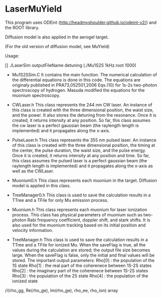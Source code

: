 # LaserMuYield

This program uses ODEint (http://headmyshoulder.github.io/odeint-v2/) and the ROOT library.

Diffusion model is also applied in the aerogel target.

(For the old version of diffusion model, see MuYield)


Usage:

 [] ./LaserSim outputFileName detuning  (./Mu1S2S 1kHz.root 1000)

 - Mu1S2SSim.C
   It contains the main function. The numerical calculation of the differential equations is done in this code.
   The equations are originaly published in PRA73,052501,2006 Eqs.(10) for 1s-2s two-photon spectroscopy of hydrogen.
   Masuda modified the equations for the muonium spectroscopy.

 - CWLaser.h
   This class represents the 244 nm CW laser. An instance of this class is created with the three dimensional position, the waist size, and the power.
   It also stores the detuning from the resonance. Once it is created, it returns intensity at any position.
   So far, this class assumes the cw laser is a perfect gaussian beam (the raylength length is implemented) and it propagates along the x-axis.

 - PulseLaser.h
   This class represents the 355 nm pulsed laser. An instance of this class is created with the three dimensional position, the timing at the center, the pulse duration, the waist size, and the pulse energy.
   Once it is created, it returns intensity at any position and time.
   So far, this class assumes the pulsed laser is a perfect gaussian beam (the raylength length is implemented) and it propagates along the x-axis as well as the CWLaser.

- Muonium0.h
   This class represents each muonium in the target. 
   Diffusion model is applied in this class.

 - TreeManager0.h
   This class is used to save the calculation results in a TTree and a TFile for only Mu emission process.
   
 - Muonium.h
   This class represents each muonium for laser ionization process. This class has physical parameters of muonium such as two-photon Rabi frequency coefficient, doppler shift, and stark shifts.
   It is also used for the muonium tracking based on its initial position and velocity information.

 - TreeManager.h
   This class is used to save the calculation results in a TTree and a TFile for ionized Mu.
   When the saveFlag is true, all the values during the calculation are stored; the output file size becomes large.
   When the saveFlag is false, only the initial and final values will be stored.
   The important output parameters:
       Rho[0] : the population of the 1S state
       Rho[1] : the real part of the coherenece between 1S-2S states
       Rho[2] : the imaginary part of the coherenece between 1S-2S states
       Rho[3] : the population of the 2S state
       Rho[4] : the population of the ionized state
 
 //(rho_gg, Re(rho_ge), Im(rho_ge), rho_ee, rho_ion) array